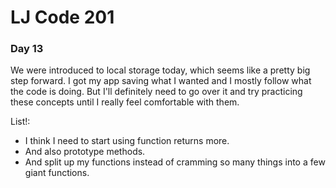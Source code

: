 # LJ Code 201
### Day 13

We were introduced to local storage today, which seems like a pretty big step forward. I got my app saving what I wanted and I mostly follow what the code is doing. But I'll definitely need to go over it and try practicing these concepts until I really feel comfortable with them. 

List!:

- I think I need to start using function returns more.
- And also prototype methods.
- And split up my functions instead of cramming so many things into a few giant functions.
